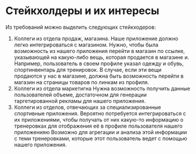 # Стейкхолдеры и их интересы

Из требований можно выделить следующих стейкходеров:
1. Коллеги из отдела продаж, магазина.
   Наше приложение должно легко интегрироваться с магазином. Нужно, чтобы была возможность
   из нашего приложения перейти в магазин по ссылке, указывающей на какую-либо вещь, которая продается в магазине
   и. Например, пользователь в своем профиле указал одежду и обувь, спортинвентарь для тренировок. В случае, если
   эти вещи продаются у нас в магазине, должна быть возможность перейти в магазин на страницы товаров по линкам из профиля.
2. Коллеги из отдела маркетигна
   Нужна возможность получить данные пользователей объеме, достаточном для генерации таргетированной рекламы для нашего приложения.
3. Коллеги из отделов, отвечающих за специализированные спортивные приложения.
   Вероятно потребуется интегрироваться с их приложениями, чтобы получать от них какую-то информацию о тренеровках
   для отображения её в профиле пользователя нашего приложенияю Возможно для агрегации и анализа этой информации
   с теми тренеровками, которые этот пользователь ведет с помощью нашего приложения.
